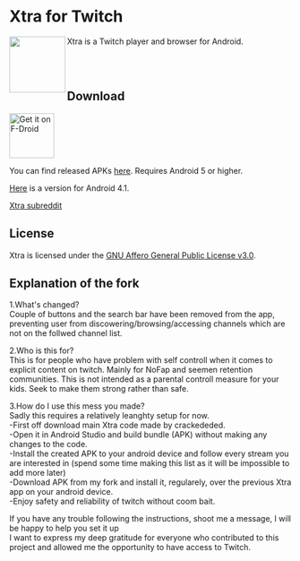 # Xtra for Twitch

<img src="https://github.com/AndreyAsadchy/Xtra/blob/197ba90cac879abd2a5645393ce361847f12fa0b/app/src/main/ic_launcher-web.png" align="left" width="100"/>

Xtra is a Twitch player and browser for Android.

</br>
</br>

## Download

[<img src="https://f-droid.org/badge/get-it-on.png"
      alt="Get it on F-Droid"
      height="80">](https://f-droid.org/packages/com.github.andreyasadchy.xtra/)

You can find released APKs [here](https://github.com/crackededed/Xtra/releases/tag/latest). Requires Android 5 or higher.

[Here](https://github.com/crackededed/Xtra/releases/tag/api16) is a version for Android 4.1.

[Xtra subreddit](https://www.reddit.com/r/XtraForTwitch)

## License
Xtra is licensed under the [GNU Affero General Public License v3.0](LICENSE).

## Explanation of the fork

1.What's changed?</br>
      Couple of buttons and the search bar have been removed from the app, preventing user from discowering/browsing/accessing channels which are not on the follwed          channel list.
      
2.Who is this for?</br>
      This is for people who have problem with self controll when it comes to explicit content on twitch. Mainly for NoFap and seemen retention communities. This is not      intended as a parental controll measure for your kids. Seek to make them strong rather than safe. </br>
      
3.How do I use this mess you made?</br>
      Sadly this requires a relatively leanghty setup for now. </br>
      -First off download main Xtra code made by crackededed. </br>
      -Open it in Android Studio and build bundle (APK) without making any changes to the code.</br>
      -Install the created APK to your android device and follow every stream you are interested in (spend some time making this list as it will be impossible to add               more later)</br>
      -Download APK from my fork and install it, regularely, over the previous Xtra app on your android device.</br>
      -Enjoy safety and reliability of twitch without coom bait.</br>

If you have any trouble following the instructions, shoot me a message, I will be happy to help you set it up </br>
I want to express my deep gratitude for everyone who contributed to this project and allowed me the opportunity to have access to Twitch.
